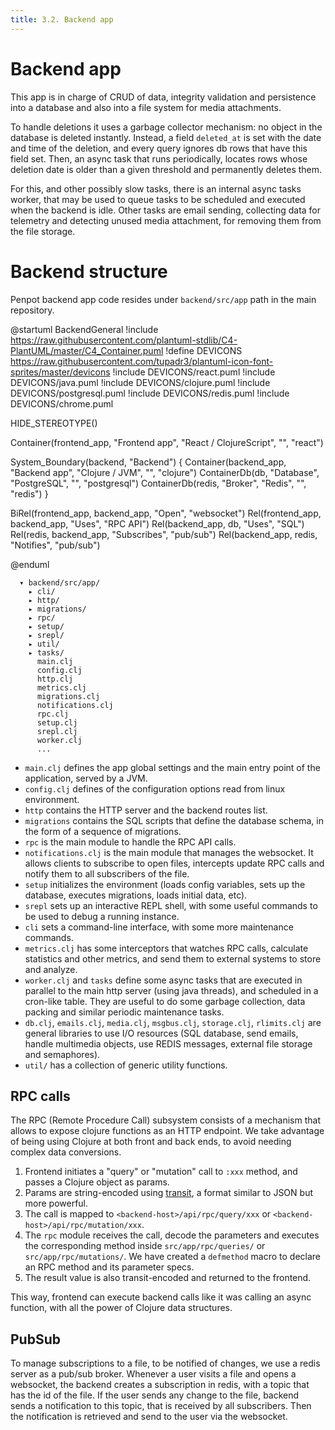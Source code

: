 ```yaml
---
title: 3.2. Backend app
---
```


# Backend app

This app is in charge of CRUD of data, integrity validation and persistence
into a database and also into a file system for media attachments.

To handle deletions it uses a garbage collector mechanism: no object in the
database is deleted instantly. Instead, a field `deleted_at` is set with the
date and time of the deletion, and every query ignores db rows that have this
field set. Then, an async task that runs periodically, locates rows whose
deletion date is older than a given threshold and permanently deletes them.

For this, and other possibly slow tasks, there is an internal async tasks
worker, that may be used to queue tasks to be scheduled and executed when the
backend is idle. Other tasks are email sending, collecting data for telemetry
and detecting unused media attachment, for removing them from the file storage.

# Backend structure

Penpot backend app code resides under `backend/src/app` path in the main repository.

@startuml BackendGeneral
!include https://raw.githubusercontent.com/plantuml-stdlib/C4-PlantUML/master/C4_Container.puml
!define DEVICONS https://raw.githubusercontent.com/tupadr3/plantuml-icon-font-sprites/master/devicons
!include DEVICONS/react.puml
!include DEVICONS/java.puml
!include DEVICONS/clojure.puml
!include DEVICONS/postgresql.puml
!include DEVICONS/redis.puml
!include DEVICONS/chrome.puml

HIDE_STEREOTYPE()

Container(frontend_app, "Frontend app", "React / ClojureScript", "", "react")

System_Boundary(backend, "Backend") {
    Container(backend_app, "Backend app", "Clojure / JVM", "", "clojure")
    ContainerDb(db, "Database", "PostgreSQL", "", "postgresql")
    ContainerDb(redis, "Broker", "Redis", "", "redis")
}

BiRel(frontend_app, backend_app, "Open", "websocket")
Rel(frontend_app, backend_app, "Uses", "RPC API")
Rel(backend_app, db, "Uses", "SQL")
Rel(redis, backend_app, "Subscribes", "pub/sub")
Rel(backend_app, redis, "Notifies", "pub/sub")

@enduml

```
  ▾ backend/src/app/
    ▸ cli/
    ▸ http/
    ▸ migrations/
    ▸ rpc/
    ▸ setup/
    ▸ srepl/
    ▸ util/
    ▸ tasks/
      main.clj
      config.clj
      http.clj
      metrics.clj
      migrations.clj
      notifications.clj
      rpc.clj
      setup.clj
      srepl.clj
      worker.clj
      ...
```

* `main.clj` defines the app global settings and the main entry point of the
  application, served by a JVM.
* `config.clj` defines of the configuration options read from linux
  environment.
* `http` contains the HTTP server and the backend routes list.
* `migrations` contains the SQL scripts that define the database schema, in
  the form of a sequence of migrations.
* `rpc` is the main module to handle the RPC API calls.
* `notifications.clj` is the main module that manages the websocket. It allows
  clients to subscribe to open files, intercepts update RPC calls and notify
  them to all subscribers of the file.
* `setup` initializes the environment (loads config variables, sets up the
  database, executes migrations, loads initial data, etc).
* `srepl` sets up an interactive REPL shell, with some useful commands to be
  used to debug a running instance.
* `cli` sets a command-line interface, with some more maintenance commands.
* `metrics.clj` has some interceptors that watches RPC calls, calculate
  statistics and other metrics, and send them to external systems to store and
  analyze.
* `worker.clj` and `tasks` define some async tasks that are executed in
  parallel to the main http server (using java threads), and scheduled in a
  cron-like table. They are useful to do some garbage collection, data packing
  and similar periodic maintenance tasks.
* `db.clj`, `emails.clj`, `media.clj`, `msgbus.clj`, `storage.clj`,
  `rlimits.clj` are general libraries to use I/O resources (SQL database,
  send emails, handle multimedia objects, use REDIS messages, external file
  storage and semaphores).
* `util/` has a collection of generic utility functions.

## RPC calls

The RPC (Remote Procedure Call) subsystem consists of a mechanism that allows
to expose clojure functions as an HTTP endpoint. We take advantage of being
using Clojure at both front and back ends, to avoid needing complex data
conversions.

  1. Frontend initiates a "query" or "mutation" call to `:xxx` method, and
     passes a Clojure object as params.
  2. Params are string-encoded using
     [transit](https://github.com/cognitect/transit-clj), a format similar to
     JSON but more powerful.
  3. The call is mapped to `<backend-host>/api/rpc/query/xxx` or
     `<backend-host>/api/rpc/mutation/xxx`.
  4. The `rpc` module receives the call, decode the parameters and executes the
     corresponding method inside `src/app/rpc/queries/` or `src/app/rpc/mutations/`.
     We have created a `defmethod` macro to declare an RPC method and its
     parameter specs.
  5. The result value is also transit-encoded and returned to the frontend.

This way, frontend can execute backend calls like it was calling an async function,
with all the power of Clojure data structures.

## PubSub

To manage subscriptions to a file, to be notified of changes, we use a redis
server as a pub/sub broker. Whenever a user visits a file and opens a
websocket, the backend creates a subscription in redis, with a topic that has
the id of the file. If the user sends any change to the file, backend sends a
notification to this topic, that is received by all subscribers. Then the
notification is retrieved and send to the user via the websocket.

